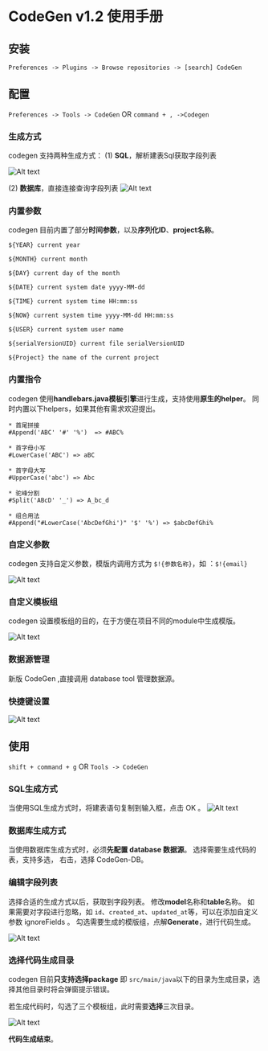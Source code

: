 # CodeGen v1.2 使用手册

## 安装

`Preferences -> Plugins -> Browse repositories -> [search] CodeGen`

## 配置

`Preferences -> Tools -> CodeGen` OR `command + , ->Codegen` 

### 生成方式

codegen 支持两种生成方式：
(1) **SQL**，解析建表Sql获取字段列表

![Alt text](../doc/imagesv1.2/1.png)

(2) **数据库**，直接连接查询字段列表
![Alt text](../doc/imagesv1.2/2.png)

### 内置参数

codegen 目前内置了部分**时间参数**，以及**序列化ID**、**project名称**。

```
${YEAR} current year

${MONTH} current month

${DAY} current day of the month

${DATE} current system date yyyy-MM-dd

${TIME} current system time HH:mm:ss

${NOW} current system time yyyy-MM-dd HH:mm:ss

${USER} current system user name

${serialVersionUID} current file serialVersionUID

${Project} the name of the current project
```

### 内置指令

codegen 使用**handlebars.java模板引擎**进行生成，支持使用**原生的helper**。
同时内置以下helpers，如果其他有需求欢迎提出。

```
* 首尾拼接
#Append('ABC' '#' '%')  => #ABC%

* 首字母小写
#LowerCase('ABC') => aBC

* 首字母大写
#UpperCase('abc') => Abc

* 驼峰分割
#Split('ABcD' '_') => A_bc_d

* 组合用法
#Append("#LowerCase('AbcDefGhi')" '$' '%') => $abcDefGhi%
```

### 自定义参数

codegen  支持自定义参数，模版内调用方式为  `$!{参数名称}`，如 ：`$!{email}`

![Alt text](../doc/imagesv1.2/6.png)

### 自定义模板组

codegen 设置模板组的目的，在于方便在项目不同的module中生成模版。

![Alt text](../doc/imagesv1.2/7.png)

### 数据源管理

新版 CodeGen ,直接调用 database tool 管理数据源。

### 快捷键设置

![Alt text](../doc/imagesv1.2/8.png)

## 使用

`shift + command + g` OR `Tools -> CodeGen`

### SQL生成方式

当使用SQL生成方式时，将建表语句复制到输入框，点击 OK 。
![Alt text](../doc/imagesv1.2/3.png)

### 数据库生成方式

当使用数据库生成方式时，必须**先配置 database 数据源**。
选择需要生成代码的表，支持多选，
右击，选择 CodeGen-DB。

### 编辑字段列表

选择合适的生成方式以后，获取到字段列表。
修改**model**名称和**table**名称。
如果需要对字段进行忽略，如 `id`、`created_at`、`updated_at`等，可以在添加自定义参数 ignoreFields 。
勾选需要生成的模版组，点解**Generate**，进行代码生成。

![Alt text](../doc/imagesv1.2/4.png)

### 选择代码生成目录

codegen 目前**只支持选择package** 即 `src/main/java`以下的目录为生成目录，选择其他目录时将会弹窗提示错误。

若生成代码时，勾选了三个模板组，此时需要**选择**三次目录。

![Alt text](../doc/imagesv1.2/5.png)

**代码生成结束**。